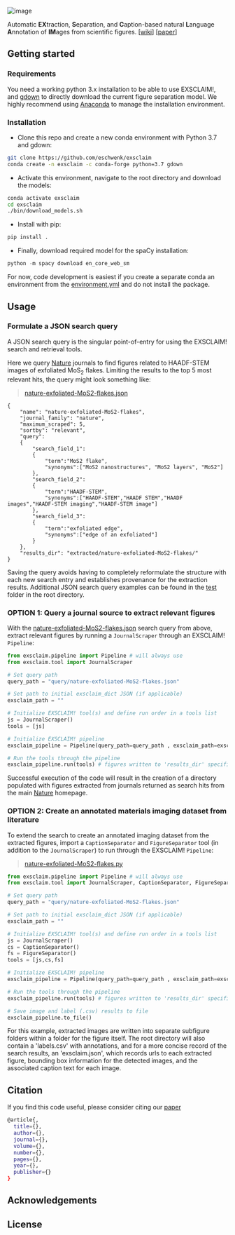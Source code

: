 ![image](https://drive.google.com/uc?export=view&id=142XkACsDxT9r9VgVg0RUsVvjJhaBqRIs)


Automatic **EX**traction, **S**eparation, and **C**aption-based natural **L**anguage **A**nnotation of **IM**ages from scientific figures. [[wiki](https://gitlab.com/MaterialEyes/exsclaim/wikis/home)] [[paper](https://)]


## Getting started

### Requirements
You need a working python 3.x installation to be able to use EXSCLAIM!, and [gdown](https://github.com/wkentaro/gdown) to directly download the current figure separation model. We highly recommend using [Anaconda](https://anaconda.org/) to manage the installation environment.

### Installation
- Clone this repo and create a new conda environment with Python 3.7 and gdown:
```sh
git clone https://github.com/eschwenk/exsclaim
conda create -n exsclaim -c conda-forge python=3.7 gdown
```
- Activate this environment, navigate to the root directory and download the models:
```sh
conda activate exsclaim
cd exsclaim
./bin/download_models.sh
```
- Install with pip:
```sh
pip install .
```
- Finally, download required model for the spaCy installation:
```python
python -m spacy download en_core_web_sm
```

For now, code development is easiest if you create a separate conda an environment from the
[environment.yml](https://github.com/eschwenk/exsclaim-prerelease/tree/master/bin/environment.yml) and do not install the package.

## Usage

### Formulate a JSON search query
A JSON search query is the singular point-of-entry for using the EXSCLAIM! search and retrieval tools.

Here we query [Nature](https://www.nature.com) journals to find figures related to HAADF-STEM images of exfoliated MoS<sub>2</sub> flakes. Limiting the results to the top 5 most relevant hits, the query might look something like:

> [nature-exfoliated-MoS2-flakes.json](https://github.com/eschwenk/exsclaim-prerelease/tree/master/test/query/nature-exfoliated-MoS2-flakes.json) 
```
{   
    "name": "nature-exfoliated-MoS2-flakes",
    "journal_family": "nature",
    "maximum_scraped": 5,
    "sortby": "relevant",
    "query":
    {
        "search_field_1":
        {
            "term":"MoS2 flake",
            "synonyms":["MoS2 nanostructures", "MoS2 layers", "MoS2"]
        },
        "search_field_2": 
        {
            "term":"HAADF-STEM",
            "synonyms":["HAADF-STEM","HAADF STEM","HAADF images","HAADF-STEM imaging","HAADF-STEM image"]
        },
        "search_field_3": 
        {
            "term":"exfoliated edge",
            "synonyms":["edge of an exfoliated"]
        }
    },
    "results_dir": "extracted/nature-exfoliated-MoS2-flakes/"
}
```

Saving the query avoids having to completely reformulate the structure with each new search entry and establishes provenance for the extraction results. Additional JSON search query examples can be found in the [test](https://github.com/eschwenk/exsclaim-prerelease/tree/master/test) folder in the root directory. 

### OPTION 1: Query a journal source to extract relevant figures
With the [nature-exfoliated-MoS2-flakes.json]() search query from above, extract relevant figures by running a <code>JournalScraper</code> through an EXSCLAIM! <code>Pipeline</code>:

```python
from exsclaim.pipeline import Pipeline # will always use
from exsclaim.tool import JournalScraper

# Set query path
query_path = "query/nature-exfoliated-MoS2-flakes.json"

# Set path to initial exsclaim_dict JSON (if applicable)
exsclaim_path = ""

# Initialize EXSCLAIM! tool(s) and define run order in a tools list
js = JournalScraper()
tools = [js] 

# Initialize EXSCLAIM! pipeline
exsclaim_pipeline = Pipeline(query_path=query_path , exsclaim_path=exsclaim_path)

# Run the tools through the pipeline
exsclaim_pipeline.run(tools) # figures written to 'results_dir' specified in the query

```

Successful execution of the code will result in the creation of a directory populated with figures extracted from journals returned as search hits from the main [Nature](https://www.nature.com) homepage.

### OPTION 2: Create an annotated materials imaging dataset from literature
To extend the search to create an annotated imaging dataset from the extracted figures, import a <code>CaptionSeparator</code> and <code>FigureSeparator</code> tool (in addition to the <code>JournalScraper</code>) to run through the EXSCLAIM! <code>Pipeline</code>:

> [nature-exfoliated-MoS2-flakes.py](https://github.com/eschwenk/exsclaim-prerelease/tree/master/test/nature-exfoliated-MoS2-flakes.py)
```python
from exsclaim.pipeline import Pipeline # will always use
from exsclaim.tool import JournalScraper, CaptionSeparator, FigureSeparator

# Set query path
query_path = "query/nature-exfoliated-MoS2-flakes.json"

# Set path to initial exsclaim_dict JSON (if applicable)
exsclaim_path = ""

# Initialize EXSCLAIM! tool(s) and define run order in a tools list
js = JournalScraper()
cs = CaptionSeparator()
fs = FigureSeparator()
tools = [js,cs,fs] 

# Initialize EXSCLAIM! pipeline
exsclaim_pipeline = Pipeline(query_path=query_path , exsclaim_path=exsclaim_path)

# Run the tools through the pipeline
exsclaim_pipeline.run(tools) # figures written to 'results_dir' specified in the query

# Save image and label (.csv) results to file
exsclaim_pipeline.to_file()
```

For this example, extracted images are written into separate subfigure folders within a folder for the figure itself. The root directory will also contain a 'labels.csv' with annotations, and for a more concise record of the search results, an 'exsclaim.json', which records urls to each extracted figure, bounding box information for the detected images, and the associated caption text for each image.  

## Citation
If you find this code useful, please consider citing our [paper](#paper)
```sh
@article{,
  title={},
  author={},
  journal={},
  volume={},
  number={},
  pages={},
  year={},
  publisher={}
}
```

## Acknowledgements <a name="credits"></a>

## License <a name="license"></a>
